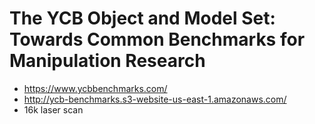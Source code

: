 # The YCB Object and Model Set: Towards Common Benchmarks for Manipulation Research

* https://www.ycbbenchmarks.com/
* http://ycb-benchmarks.s3-website-us-east-1.amazonaws.com/
* 16k laser scan
